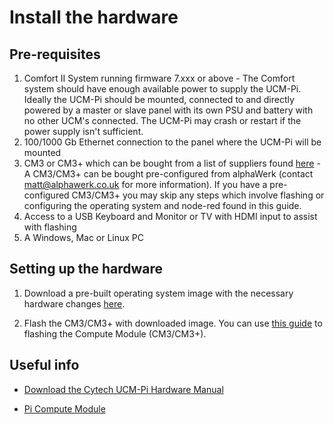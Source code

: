 # Install the hardware

## Pre-requisites

1. Comfort II System running firmware 7.xxx or above - 
   The Comfort system should have enough available power to supply the UCM-Pi. Ideally the UCM-Pi should be mounted, connected to and directly powered by a master or slave panel with its own PSU and battery with no other UCM's connected.
   The UCM-Pi may crash or restart if the power supply isn't sufficient.
2. 100/1000 Gb Ethernet connection to the panel where the UCM-Pi will be mounted
3. CM3 or CM3+ which can be bought from a list of suppliers found [here](https://www.raspberrypi.org/products/compute-module-3-plus/) - A CM3/CM3+ can be bought pre-configured from alphaWerk (contact matt@alphawerk.co.uk for more information). If you have a pre-configured CM3/CM3+ you may skip any steps which involve flashing or configuring the operating system and node-red found in this guide.
4. Access to a USB Keyboard and Monitor or TV with HDMI input to assist with flashing
5. A Windows, Mac or Linux PC


## Setting up the hardware

1. Download a pre-built operating system image with the necessary hardware changes [here](https://uhai.alphawerk.co.uk/scripts/cm_alphawerk.img.zip).

2. Flash the CM3/CM3+ with downloaded image. You can use [this guide](https://www.raspberrypi.org/documentation/hardware/computemodule/cm-emmc-flashing.md) to flashing the Compute Module (CM3/CM3+). 

## Useful info

- [Download the Cytech UCM-Pi Hardware Manual](http://www.cytech.biz/download_files.php?item_id=1132)

- [Pi Compute Module](https://www.raspberrypi.org/documentation/hardware/computemodule/)
